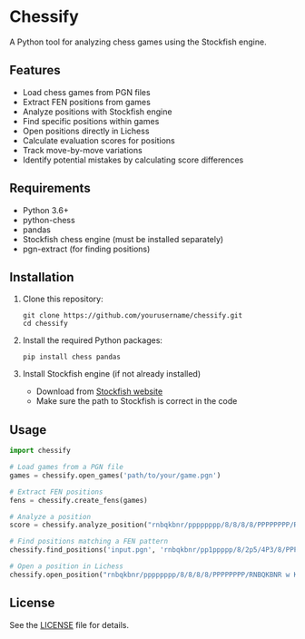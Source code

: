 # Chessify

A Python tool for analyzing chess games using the Stockfish engine.

## Features

- Load chess games from PGN files
- Extract FEN positions from games
- Analyze positions with Stockfish engine
- Find specific positions within games
- Open positions directly in Lichess
- Calculate evaluation scores for positions
- Track move-by-move variations
- Identify potential mistakes by calculating score differences

## Requirements

- Python 3.6+
- python-chess
- pandas
- Stockfish chess engine (must be installed separately)
- pgn-extract (for finding positions)

## Installation

1. Clone this repository:
   ```
   git clone https://github.com/yourusername/chessify.git
   cd chessify
   ```

2. Install the required Python packages:
   ```
   pip install chess pandas
   ```

3. Install Stockfish engine (if not already installed)
   - Download from [Stockfish website](https://stockfishchess.org/download/)
   - Make sure the path to Stockfish is correct in the code

## Usage

```python
import chessify

# Load games from a PGN file
games = chessify.open_games('path/to/your/game.pgn')

# Extract FEN positions
fens = chessify.create_fens(games)

# Analyze a position
score = chessify.analyze_position("rnbqkbnr/pppppppp/8/8/8/8/PPPPPPPP/RNBQKBNR w KQkq - 0 1")

# Find positions matching a FEN pattern
chessify.find_positions('input.pgn', 'rnbqkbnr/pp1ppppp/8/2p5/4P3/8/PPPP1PPP/RNBQKBNR w KQkq - 0 2', 'output.pgn')

# Open a position in Lichess
chessify.open_position("rnbqkbnr/pppppppp/8/8/8/8/PPPPPPPP/RNBQKBNR w KQkq - 0 1")
```

## License

See the [LICENSE](LICENSE) file for details.
